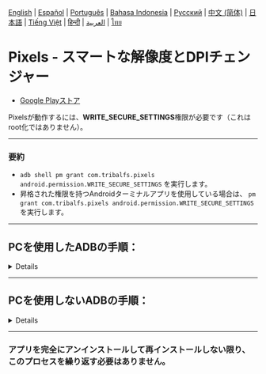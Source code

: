 [English](../../README.md) | [Español](../es/README.md)
| [Português](../pt/README.md) | [Bahasa Indonesia](../in/README.md)
| [Русский](../ru/README.md) | [中文 (简体)](../zh-rCN/README.md)
| <u>[日本語](README.md)</u> | [Tiếng Việt](../vi/README.md)
| [हिन्दी](../hi/README.md) | [العربية](../ar/README.md) | [ไทย](../th/README.md)

# Pixels - スマートな解像度とDPIチェンジャー

* [Google Playストア](https://play.google.com/store/apps/details?id=com.tribalfs.pixels)

Pixelsが動作するには、**WRITE_SECURE_SETTINGS**権限が必要です（これはroot化ではありません）。

----------------------

### 要約

* `adb shell pm grant com.tribalfs.pixels android.permission.WRITE_SECURE_SETTINGS` を実行します。
* 昇格された権限を持つAndroidターミナルアプリを使用している場合は、
  `pm grant com.tribalfs.pixels android.permission.WRITE_SECURE_SETTINGS` を実行します。

----------------------

PCを使用したADBの手順：
----------------------

<details>

### 1. スマートフォンの設定で開発者モードを有効にする

<details>

* _設定_ > _端末情報_ > _ソフトウェア情報_ に移動し、開発者向けオプションを有効にするために
  _ビルド番号_ を連続して7回タップします。

  <img src="res/about_phone.jpg" width=320 height=640 alt="デバイス情報">

</details>

### 2. USBデバッグを有効にする

<details>

* _設定_ > _開発者向けオプション_（古いAndroidバージョンでは _設定_ > _システム_ >
  _開発者向けオプション_ の場合があります）
  に移動し、下にスクロールして _USBデバッグ_ オプションを見つけます。

  <img src="res/usb_debugging.jpg" width=320 height=640 alt="adb">

#### MIUIなどの一部のデバイスに関する注意：

* 開発者向けオプションに _USBデバッグ（セキュリティ設定）_ がある場合は、それもオンにします。

* 開発者向けオプションに _権限モニタリングを無効にする_ オプションがある場合は、オンにします。再起動が必要です。

</details>

### 3. コンピューターにADBをダウンロードする

<details>

* ADB（platform-tools）をコンピューターにダウンロードします：
  [Windows](https://dl.google.com/android/repository/platform-tools-latest-windows.zip)用 |
  [Mac](https://dl.google.com/android/repository/platform-tools-latest-darwin.zip)用 |
  [Linux](https://dl.google.com/android/repository/platform-tools-latest-linux.zip)用

* ダウンロードしたzipファイルを解凍します。

</details>

### 4. WindowsエクスプローラーまたはFinder（macOS）で解凍した`platform-tools`フォルダーに移動します

### 5. コマンドラインインターフェイスを開く

  <details>

#### Windowsの場合：CMDを開く

* アドレスバーに `cmd` と入力してEnterキーを押します。これにより、Windowsコマンドプロンプトアプリケーションが開きます。

  ![opening_cmd](../en/res/opening_cmd.png)

#### macOSの場合：ターミナルを開く

* Launchpadから`ターミナル`を検索して実行します。

* `sudo -s` を実行し、ユーザーパスワードを入力します。**ターミナルには入力した文字数は表示されず、空白のままになります。
  **

* `export PATH=.:$PATH` を実行します

**これを実行しないと、`adb: command not found`エラーが発生します。**

</details>

### 6. スマートフォンをコンピューターに接続する

  <details>

* USBデバッグモードで初めて接続する場合、スマートフォンに _USBデバッグを許可しますか？_
  というプロンプトが表示されます。_許可_ または _OK_ をタップします。
* _このコンピューターから常に許可する_
  にチェックを入れることもできます（USBデバッグを有効に保つことに関するチュートリアルの最後にある注意を確認してください）。
* <img src="res/usb_debugging_prompt.jpg" width=320 height=640 alt="adb prompt">

* 次のコマンドを入力してEnterキーを押し、接続を確認します。正常に接続されると、デバイスIDが表示されます。

> ```adb devices```

![6](../en/res/adb_devices.png)

#### macOSの場合：  ```./adb devices ```

*

デバイスがコンピューターに接続できない場合は、別のUSBポートに接続するか、別のUSBデータケーブルを使用してみてください。それでも接続できない場合は、コンピューターにスマートフォンのUSBドライバーがない可能性があります。[こちらからOEM USBドライバーをダウンロード](https://developer.android.com/studio/run/oem-usb#Drivers)
してください。インストール後、PCを再起動して手順6をやり直してください。

</details>

### 7. PixelsへのWRITE_SECURE_SETTINGS権限の実際の付与

  <details>

* 正常に接続されたら、次のコマンドを入力してEnterキーを押します。以下のコマンドをコピーできます。コマンドが正しく実行されると、何も表示されません。

> ```adb shell pm grant com.tribalfs.pixels android.permission.WRITE_SECURE_SETTINGS```

* `adb.exe: more than one device/emulator...` というプロンプトが表示された場合は、代わりに次のコマンドを実行します。

>
```adb -s [手順6で表示されたデバイスID] shell pm grant com.tribalfs.pixels android.permission.WRITE_SECURE_SETTINGS```

![6](../en/res/write_secure_settings.png)

#### macOSの場合：

```./adb shell pm grant com.tribalfs.pixels android.permission.WRITE_SECURE_SETTINGS ```

#### MIUI, OnePlus, その他のデバイスに関する注意

`java.lang.SecurityException: grantRuntimePermission` エラーが発生した場合は、次の手順に従ってください。

1. _設定_ > _開発者向けオプション_ (または _設定_ > _システム_ > _開発者向けオプション_) に移動します
2. 下にスクロールして **USBデバッグ (セキュリティ設定)** を有効にします
3. _注意ダイアログ_ が表示された場合は、その手順に従って続行します。
4. デバイスを再起動し、セクション7の手順を再試行してください。

**以上です！**
</details>

#### これでUSBデバッグ設定を無効にできます

* **重要**: システムをクラッシュさせる可能性のある特殊な画面解像度をデバイスで試したい場合は、USBデバッグを有効にしておいてください。手順6で
  _このコンピューターから常に許可する_ にチェックを入れる必要があります。画面解像度をリセットするためのADBコマンド：
  `adb shell wm size reset` および `adb shell wm density reset`。

* USBデバッグが不要な場合は、潜在的な不要なアクセスを避けるためにUSBデバッグ設定を無効にすることができます。

* _設定_ > _開発者向けオプション_ に移動し、ページを下にスクロールして _USBデバッグ_ オプションを *
  *無効** にします。

----------------------
[ビデオガイド](https://youtu.be/hKxc8wqanxA)

----------------------
</details>

----------------------
PCを使用しないADBの手順：
----------------------
<details>

### オプション1：[Shizuku](https://play.google.com/store/apps/details?id=moe.shizuku.privileged.api)をインストールし、提供されているガイドに従ってアクティブ化します。その後、_Pixels_アプリに戻り、解像度を適用して権限を付与します。

### オプション2：[LADB](https://github.com/tribalfs/LADB/releases)をインストールし、セットアップガイドに従って次のコマンドを実行します：

`pm grant com.tribalfs.pixels android.permission.WRITE_SECURE_SETTINGS`

注：これにはWi-Fiネットワークへの接続が必要です。java.lang.SecurityExceptionが発生した場合は、上記の手順2の注意を確認してください。重要：LADBは、動作させるために数回の試行が必要な場合があり、すべてのデバイスで動作するとは限りません。

</details>



----------------------

### アプリを完全にアンインストールして再インストールしない限り、このプロセスを繰り返す必要はありません。

